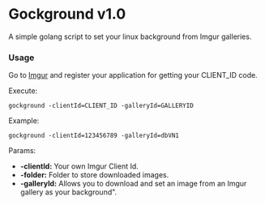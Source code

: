 # Gockground v1.0
A simple golang script to set your linux background from Imgur galleries.

### Usage

Go to [Imgur][app-registry] and register your application for getting your CLIENT_ID code.

Execute:
```
gockground -clientId=CLIENT_ID -galleryId=GALLERYID
```

Example:

```
gockground -clientId=123456789 -galleryId=dbVN1
```

Params:
* **-clientId:** Your own Imgur Client Id.
* **-folder:** Folder to store downloaded images.
* **-galleryId:** Allows you to download and set an image from an Imgur gallery as your background".


[app-registry]: https://api.imgur.com/oauth2/addclient
